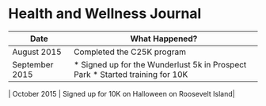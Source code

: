 # Health and Wellness Journal

| Date  | What Happened? |
| ------------- | ------------- |
| August 2015  | Completed the C25K program|
| September 2015  | * Signed up for the Wunderlust 5k in Prospect Park * Started training for 10K|

| October 2015  | Signed up for 10K on Halloween on Roosevelt Island|